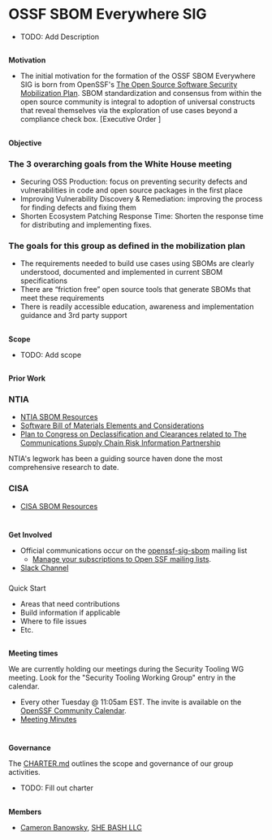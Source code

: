 # **OSSF SBOM Everywhere SIG**

- TODO: Add Description

##
**Motivation**

- The initial motivation for the formation of the OSSF SBOM Everywhere SIG is born from OpenSSF's [The Open Source Software Security Mobilization Plan](mobilization_plan.pdf).  SBOM standardization and consensus from within the open source community is integral to adoption of universal constructs that reveal themselves via the exploration of use cases beyond a compliance check box.  [Executive Order ]

##
**Objective**

### The 3 overarching goals from the White House meeting
- Securing OSS Production: focus on preventing security defects and
  vulnerabilities in code and open source packages in the first place
- Improving Vulnerability Discovery & Remediation: improving the process
  for finding defects and fixing them
- Shorten Ecosystem Patching Response Time: Shorten the response time for
  distributing and implementing fixes.

### The goals for this group as defined in the mobilization plan
- The requirements needed to build use cases using SBOMs are clearly
  understood, documented and implemented in current SBOM specifications
- There are “friction free” open source tools that generate SBOMs that meet
  these requirements
- There is readily accessible education, awareness and implementation
  guidance and 3rd party support


##
**Scope**

- TODO: Add scope


##
**Prior Work**
### NTIA
- [NTIA SBOM Resources](https://ntia.gov/SBOM)
- [Software Bill of Materials Elements and Considerations](https://www.regulations.gov/docket/NTIA-2021-0001/document)
- [Plan to Congress on Declassification and Clearances related to The Communications Supply Chain Risk Information Partnership](https://ntia.gov/files/ntia/publications/ntia_plan_on_declassification_and_clearances_re_c-scrip.pdf)

NTIA's legwork has been a guiding source haven done the most comprehensive research to date.

### CISA
 - [CISA SBOM Resources](https://www.cisa.gov/sbom)

#
**Get Involved**

*   Official communications occur on the [openssf-sig-sbom](https://lists.openssf.org/g/openssf-sig-sbom) mailing list
    * [Manage your subscriptions to Open SSF mailing lists](https://lists.openssf.org/g/main/subgroups).
*   [Slack Channel](https://openssf.slack.com/archives/C03GKSYFRC0)

###
Quick Start

*   Areas that need contributions
*   Build information if applicable
*   Where to file issues
*   Etc.

##
**Meeting times**

We are currently holding our meetings during the Security Tooling WG
meeting. Look for the "Security Tooling Working Group" entry in the
calendar.

*   Every other Tuesday @ 11:05am EST.  The invite is available on the [OpenSSF Community Calendar](https://calendar.google.com/calendar/u/0/r?cid=czYzdm9lZmhwNWk5cGZsdGI1cTY3bmdwZXNAZ3JvdXAuY2FsZW5kYXIuZ29vZ2xlLmNvbQ).
*   [Meeting Minutes](https://docs.google.com/document/d/1LS5PxWP4-dycCLCaZjf_DZtG-XJy2PUoq5jJQvDMQa8/edit#)

#
**Governance**

The [CHARTER.md](CHARTER.md) outlines the scope and governance of our group activities.

- TODO: Fill out charter

##
**Members**

* [Cameron Banowsky](https://github.com/anoncam), [SHE BASH LLC](https://github.com/shebashio)
